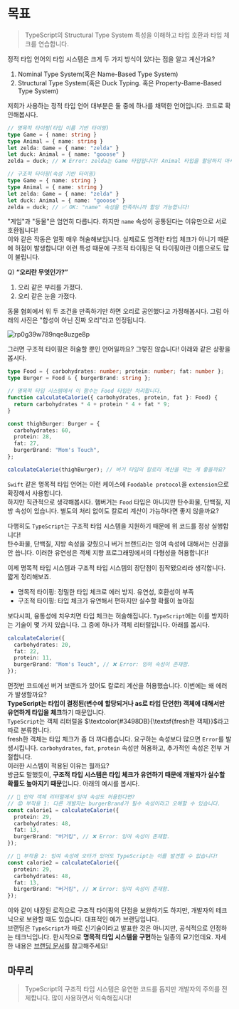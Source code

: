 # 목표

> TypeScript의 Structural Type System 특성을 이해하고 타입 호환과 타입 체크를 연습합니다.

정적 타입 언어의 타입 시스템은 크게 두 가지 방식이 있다는 점을 알고 계신가요? 

1. Nominal Type System(혹은 Name-Based Type System)
2. Structural Type System(혹은 Duck Typing. 혹은 Property-Bame-Based Type System)

저희가 사용하는 정적 타입 언어 대부분은 둘 중에 하나를 채택한 언어입니다. 코드로 확인해봅시다.

```typescript
// 명목적 타이핑(타입 이름 기반 타이핑)
type Game = { name: string }
type Animal = { name: string }
let zelda: Game = { name: "zelda" }
let duck: Animal = { name: "gooose" }
zelda = duck; // ❌ Error: zelda는 Game 타입입니다! Animal 타입을 할당하지 마세요!
```

```typescript
// 구조적 타이핑(속성 기반 타이핑)
type Game = { name: string }
type Animal = { name: string }
let zelda: Game = { name: "zelda" }
let duck: Animal = { name: "gooose" }
zelda = duck; // ✅ OK: "name" 속성을 만족하니까 할당 가능합니다!
```

"게임"과 "동물"은 엄연히 다릅니다. 하지만 `name` 속성이 공통된다는 이유만으로 서로 호환됩니다!  
이와 같은 작동은 얼핏 매우 허술해보입니다. 실제로도 엄격한 타입 체크가 아니기 때문에 허점이 발생합니다! 이런 특성 때문에 구조적 타이핑은 덕 타이핑이란 이름으로도 많이 불립니다.  

Q) **“오리란 무엇인가?”**

1. 오리 같은 부리를 가졌다.
2. 오리 같은 눈을 가졌다.

동물 협회에서 위 두 조건을 만족하기만 하면 오리로 공인했다고 가정해봅시다. 그럼 아래의 사진은 "합성이 아닌 진짜 오리"라고 인정됩니다.

![rp0g39w789nqe8uzge8p](https://github.com/hamelln/typescript-textbook/assets/39308313/1b280fe5-0bc6-4c4c-bd15-2b34dd8baeaa)

그러면 구조적 타이핑은 허술할 뿐인 언어일까요? 그렇진 않습니다! 아래와 같은 상황을 봅시다.

```typescript
type Food = { carbohydrates: number; protein: number; fat: number };
type Burger = Food & { burgerBrand: string };

// 명목적 타입 시스템에서 이 함수는 Food 타입만 처리합니다.
function calculateCalorie({ carbohydrates, protein, fat }: Food) {
  return carbohydrates * 4 + protein * 4 + fat * 9;
}

const thighBurger: Burger = {
  carbohydrates: 60,
  protein: 28,
  fat: 27,
  burgerBrand: "Mom's Touch",
};

calculateCalorie(thighBurger); // 버거 타입의 칼로리 계산을 막는 게 좋을까요?
```

`Swift` 같은 명목적 타입 언어는 이런 케이스에 `Foodable protocol`을 `extension`으로 확장해서 사용합니다.  
하지만 직관적으로 생각해봅시다. 햄버거는 `Food` 타입은 아니지만 탄수화물, 단백질, 지방 속성이 있습니다. 별도의 처리 없이도 칼로리 계산이 가능하다면 좋지 않을까요?  

다행히도 `TypeScript`는 구조적 타입 시스템을 지원하기 때문에 위 코드를 정상 실행합니다!  
탄수화물, 단백질, 지방 속성을 갖췄으니 버거 브랜드라는 잉여 속성에 대해서는 신경을 안 씁니다. 이러한 유연성은 객체 지향 프로그래밍에서의 다형성을 허용합니다!  

이제 명목적 타입 시스템과 구조적 타입 시스템의 장단점이 짐작됐으리라 생각합니다. 짧게 정리해보죠.

- 명목적 타이핑: 정밀한 타입 체크로 에러 방지. 유연성, 호환성이 부족
- 구조적 타이핑: 타입 체크가 유연해서 편하지만 실수할 확률이 높아짐

보다시피, 융통성에 치우치면 타입 체크는 허술해집니다. `TypeScript`에는 이를 방지하는 기술이 몇 가지 있습니다. 그 중에 하나가 객체 리터럴입니다. 아래를 봅시다.

```typescript
calculateCalorie({
  carbohydrates: 20,
  fat: 22,
  protein: 11,
  burgerBrand: "Mom's Touch", // ❌ Error: 잉여 속성이 존재함.
});
```

먼젓번 코드에선 버거 브랜드가 있어도 칼로리 계산을 허용했습니다. 이번에는 왜 에러가 발생할까요?  
**TypeScript는 타입이 결정된(변수에 할당되거나 as로 타입 단언한) 객체에 대해서만 유연하게 타입을 체크**하기 때문입니다.  
`TypeScript`는 객체 리터럴을 $\textcolor{#3498DB}{\textsf{fresh한 객체}}$라고 따로 분류합니다.  
fresh한 객체는 타입 체크가 좀 더 까다롭습니다. 요구하는 속성보다 많으면 `Error`를 발생시킵니다. `carbohydrates`, `fat`, `protein` 속성만 허용하고, 추가적인 속성은 전부 거절합니다.  
이러한 시스템이 적용된 이유는 뭘까요?  
방금도 말했듯이, **구조적 타입 시스템은 타입 체크가 유연하기 때문에 개발자가 실수할 확률도 높아지기 때문**입니다. 아래의 예시를 봅시다.

```typescript
// 📒 만약 객체 리터럴에서 잉여 속성도 허용한다면?
// 😡 부작용 1: 다른 개발자는 burgerBrand가 필수 속성이라고 오해할 수 있습니다.
const calorie1 = calculateCalorie({
  protein: 29,
  carbohydrates: 48,
  fat: 13,
  burgerBrand: "버거킹", // ❌ Error: 잉여 속성이 존재함.
});

// 🤬 부작용 2: 잉여 속성에 오타가 있어도 TypeScript는 이를 발견할 수 없습니다!
const calorie2 = calculateCalorie({
  protein: 29,
  carbohydrates: 48,
  fat: 13,
  birgerBrand: "버거킹", // ❌ Error: 잉여 속성이 존재함.
});
```

이와 같이 내장된 로직으로 구조적 타이핑의 단점을 보완하기도 하지만, 개발자의 테크닉으로 보완할 때도 있습니다. 대표적인 예가 브랜딩입니다.  
브랜딩은 `TypeScript`가 따로 신기술이라고 발표한 것은 아니지만, 공식적으로 인정하는 테크닉입니다. 한시적으로 **명목적 타입 시스템을 구현**하는 일종의 묘기인데요. 자세한 내용은 [브랜딩 문서](https://github.com/hamelln/typescript-dive-notes/blob/main/branding.md)를 참고해주세요!

## 마무리

> TypeScript의 구조적 타입 시스템은 유연한 코드를 돕지만 개발자의 주의를 전제합니다. 많이 사용하면서 익숙해집시다!
